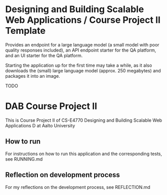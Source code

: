 # Designing and Building Scalable Web Applications / Course Project II Template

Provides an endpoint for a large language model (a small model with poor quality responses included), an API endpoint starter for the QA platform, and an UI starter for the QA platform.

Starting the application up for the first time may take a while, as it also downloads the (small) large language model (approx. 250 megabytes) and packages it into an image.

TODO 

# DAB Course Project II

This is Course Project II of CS-E4770 Designing and Building Scalable Web Applications D at Aalto University 

## How to run

For instructions on how to run this application and the corresponding tests, see RUNNING.md

## Reflection on development process

For my reflections on the development process, see REFLECTION.md